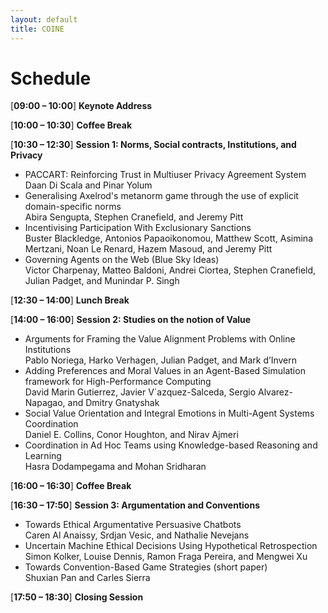 ```yaml
---
layout: default
title: COINE
---
```


# Schedule


[**09:00 &ndash; 10:00**] **Keynote Address**

[**10:00 &ndash; 10:30**] **Coffee Break**

[**10:30 &ndash; 12:30**] **Session 1: Norms, Social contracts, Institutions, and Privacy**

- PACCART: Reinforcing Trust in Multiuser Privacy Agreement System <br/>
  Daan Di Scala and Pinar Yolum
- Generalising Axelrod's metanorm game through the use of explicit domain-specific norms <br/>
  Abira Sengupta, Stephen Cranefield, and Jeremy Pitt
- Incentivising Participation With Exclusionary Sanctions <br/>
  Buster Blackledge, Antonios Papaoikonomou, Matthew Scott, Asimina Mertzani, Noan Le Renard, Hazem Masoud, and Jeremy Pitt
- Governing Agents on the Web (Blue Sky Ideas) <br/>
  Victor Charpenay, Matteo Baldoni, Andrei Ciortea, Stephen Cranefield, Julian Padget, and Munindar P. Singh

[**12:30 &ndash; 14:00**] **Lunch Break**

[**14:00 &ndash; 16:00**] **Session 2: Studies on the notion of Value**

- Arguments for Framing the Value Alignment Problems with Online Institutions <br/>
  Pablo Noriega, Harko Verhagen, Julian Padget, and Mark d’Invern
- Adding Preferences and Moral Values in an Agent-Based Simulation framework for High-Performance Computing <br/>
  David Marin Gutierrez, Javier V´azquez-Salceda, Sergio Alvarez-Napagao, and Dmitry Gnatyshak
- Social Value Orientation and Integral Emotions in Multi-Agent Systems Coordination <br/>
  Daniel E. Collins, Conor Houghton,  and Nirav Ajmeri
- Coordination in Ad Hoc Teams using Knowledge-based Reasoning and Learning <br/>
  Hasra Dodampegama and Mohan Sridharan

[**16:00 &ndash; 16:30**] **Coffee Break**

[**16:30 &ndash; 17:50**] **Session 3: Argumentation and Conventions** 

- Towards Ethical Argumentative Persuasive Chatbots <br/>
  Caren Al Anaissy, Srdjan Vesic, and Nathalie Nevejans 
- Uncertain Machine Ethical Decisions Using Hypothetical Retrospection <br/>
  Simon Kolker, Louise Dennis, Ramon Fraga Pereira, and Mengwei Xu
- Towards Convention-Based Game Strategies (short paper) <br/>
  Shuxian Pan and Carles Sierra

[**17:50 &ndash; 18:30**] **Closing Session**

